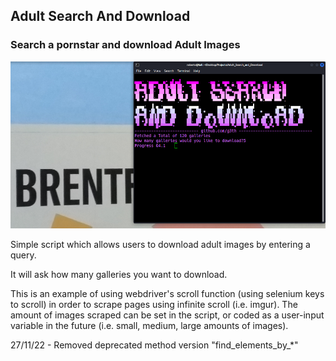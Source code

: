 ## Adult Search And Download ##

### Search a pornstar and download Adult Images ###

![Alt text](assets/adult.png "Adult Search and Download")

Simple script which allows users to download adult images by entering a query.

It will ask how many galleries you want to download.

This is an example of using webdriver's scroll function (using selenium keys to scroll) in order to scrape pages using infinite scroll (i.e. imgur). The amount of images scraped can be set in the script, or coded as a user-input variable in the future (i.e. small, medium, large amounts of images).

27/11/22 - Removed deprecated method version "find_elements_by_*"


